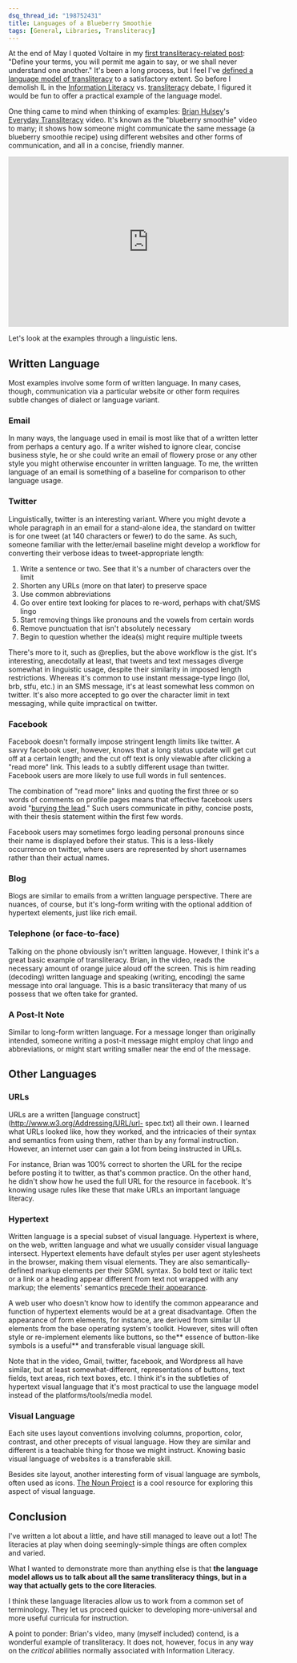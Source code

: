 ```yaml
--- 
dsq_thread_id: "198752431" 
title: Languages of a Blueberry Smoothie 
tags: [General, Libraries, Transliteracy] 
--- 
```


At the end of May I quoted Voltaire in my [first transliteracy-related post](http://bradczerniak.com/2010/05/31/on-transliteracy/): "Define your terms, you will permit me again to say, or we shall never understand one another." It's been a long process, but I feel I've [defined a language model of transliteracy](http://bradczerniak.com/2010/11/12/redefining-transliteracy/) to a satisfactory extent. So before I demolish IL in the [Information Literacy](http://davidrothman.net/2010/12/19/commensurable-nonsense-transliteracy/) vs. [transliteracy](http://librariesandtransliteracy.wordpress.com/2010/12/20/why-transliteracy/) debate, I figured it would be fun to offer a practical example of the language model.

One thing came to mind when thinking of examples: [Brian Hulsey](http://strangedichotomy.wordpress.com/)'s [Everyday Transliteracy](http://www.youtube.com/watch?v=h06FZryyQM4) video. It's known as the "blueberry smoothie" video to many; it shows how someone might communicate the same message (a blueberry smoothie recipe) using different websites and other forms of communication, and all in a concise, friendly manner.

<object classid="clsid:d27cdb6e-ae6d-11cf-96b8-444553540000" width="560" height="340" codebase="http://download.macromedia.com/pub/shockwave/cabs/flash/swflash.cab#version=6,0,40,0"><param name="allowFullScreen" value="true" /><param name="allowscriptaccess" value="always" /><param name="src" value="http://www.youtube.com/v/h06FZryyQM4?fs=1&amp;hl=en_US&amp;rel=0" /><param name="allowfullscreen" value="true" /><embed type="application/x-shockwave-flash" width="560" height="340" src="http://www.youtube.com/v/h06FZryyQM4?fs=1&amp;hl=en_US&amp;rel=0" allowscriptaccess="always" allowfullscreen="true"></embed></object>

Let's look at the examples through a linguistic lens. 

## Written Language

Most examples involve some form of written language. In many cases, though, communication via a particular website or other form requires subtle changes of dialect or language variant.

### Email

In many ways, the language used in email is most like that of a written letter from perhaps a century ago. If a writer wished to ignore clear, concise business style, he or she could write an email of flowery prose or any other style you might otherwise encounter in written language. To me, the written language of an email is something of a baseline for comparison to other language usage.

### Twitter

Linguistically, twitter is an interesting variant. Where you might devote a whole paragraph in an email for a stand-alone idea, the standard on twitter is for one tweet (at 140 characters or fewer) to do the same. As such, someone familiar with the letter/email baseline might develop a workflow for converting their verbose ideas to tweet-appropriate length:

  1. Write a sentence or two. See that it's a number of characters over the limit
  2. Shorten any URLs (more on that later) to preserve space
  3. Use common abbreviations
  4. Go over entire text looking for places to re-word, perhaps with chat/SMS lingo
  5. Start removing things like pronouns and the vowels from certain words
  6. Remove punctuation that isn't absolutely necessary
  7. Begin to question whether the idea(s) might require multiple tweets

There's more to it, such as @replies, but the above workflow is the gist. It's interesting, anecdotally at least, that tweets and text messages diverge somewhat in linguistic usage, despite their similarity in imposed length restrictions. Whereas it's common to use instant message-type lingo (lol, brb, stfu, etc.) in an SMS message, it's at least somewhat less common on twitter. It's also more accepted to go over the character limit in text messaging, while quite impractical on twitter.

### Facebook

Facebook doesn't formally impose stringent length limits like twitter. A savvy facebook user, however, knows that a long status update will get cut off at a certain length; and the cut off text is only viewable after clicking a "read more" link. This leads to a subtly different usage than twitter. Facebook users are more likely to use full words in full sentences.

The combination of "read more" links and quoting the first three or so words of comments on profile pages means that effective facebook users avoid "[burying the lead](http://en.wikipedia.org/wiki/Lead_paragraph#Types_of_leads)." Such users communicate in pithy, concise posts, with their thesis statement within the first few words.

Facebook users may sometimes forgo leading personal pronouns since their name is displayed before their status. This is a less-likely occurrence on twitter, where users are represented by short usernames rather than their actual names.

### Blog

Blogs are similar to emails from a written language perspective. There are nuances, of course, but it's long-form writing with the optional addition of hypertext elements, just like rich email.

### Telephone (or face-to-face)

Talking on the phone obviously isn't written language. However, I think it's a great basic example of transliteracy. Brian, in the video, reads the necessary amount of orange juice aloud off the screen. This is him reading (decoding) written language and speaking (writing, encoding) the same message into oral language. This is a basic transliteracy that many of us possess that we often take for granted.

### A Post-It Note

Similar to long-form written language. For a message longer than originally intended, someone writing a post-it message might employ chat lingo and abbreviations, or might start writing smaller near the end of the message.

## Other Languages

### URLs

URLs are a written [language construct](http://www.w3.org/Addressing/URL/url- spec.txt) all their own. I learned what URLs looked like, how they worked, and the intricacies of their syntax and semantics from using them, rather than by any formal instruction. However, an internet user can gain a lot from being instructed in URLs.

For instance, Brian was 100% correct to shorten the URL for the recipe before posting it to twitter, as that's common practice. On the other hand, he didn't show how he used the full URL for the resource in facebook. It's knowing usage rules like these that make URLs an important language literacy.

### Hypertext

Written language is a special subset of visual language. Hypertext is where, on the web, written language and what we usually consider visual language intersect. Hypertext elements have default styles per user agent stylesheets in the browser, making them visual elements. They are also semantically- defined markup elements per their SGML syntax. So bold text or italic text or a link or a heading appear different from text not wrapped with any markup; the elements' semantics [precede their appearance](http://meyerweb.com/eric/tools/css/reset/).

A web user who doesn't know how to identify the common appearance and function of hypertext elements would be at a great disadvantage. Often the appearance of form elements, for instance, are derived from similar UI elements from the base operating system's toolkit. However, sites will often style or re-implement elements like buttons, so the** essence of button-like symbols is a useful** and transferable visual language skill.

Note that in the video, Gmail, twitter, facebook, and Wordpress all have similar, but at least somewhat-different, representations of buttons, text fields, text areas, rich text boxes, etc. I think it's in the subtleties of hypertext visual language that it's most practical to use the language model instead of the platforms/tools/media model.

### Visual Language

Each site uses layout conventions involving columns, proportion, color, contrast, and other precepts of visual language. How they are similar and different is a teachable thing for those we might instruct. Knowing basic visual language of websites is a transferable skill.

Besides site layout, another interesting form of visual language are symbols, often used as icons. [The Noun Project](http://www.thenounproject.com/) is a cool resource for exploring this aspect of visual language.

## Conclusion

I've written a lot about a little, and have still managed to leave out a lot! The literacies at play when doing seemingly-simple things are often complex and varied.

What I wanted to demonstrate more than anything else is that **the language model allows us to talk about all the same transliteracy things, but in a way that actually gets to the core literacies**.

I think these language literacies allow us to work from a common set of terminology. They let us proceed quicker to developing more-universal and more useful curricula for instruction.

A point to ponder: Brian's video, many (myself included) contend, is a wonderful example of transliteracy. It does not, however, focus in any way on the _critical_ abilities normally associated with Information Literacy.
